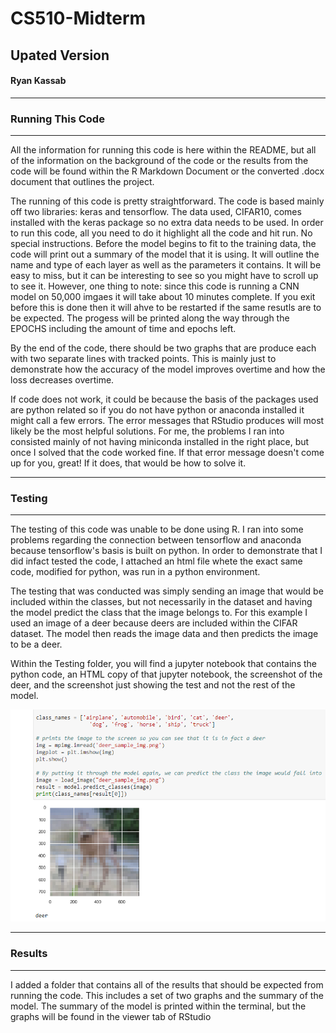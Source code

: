 # CS510-Midterm
## Upated Version
#### Ryan Kassab

---
### Running This Code
---
All the information for running this code is here within the README, but all of the information on the background of the code or the results from the code will be found within the R Markdown Document or the converted .docx document that outlines the project. 

The running of this code is pretty straightforward. The code is based mainly off two libraries: keras and tensorflow. The data used, CIFAR10, comes installed with the keras package so no extra data needs to be used. 
In order to run this code, all you need to do it highlight all the code and hit run. No special instructions. 
Before the model begins to fit to the training data, the code will print out a summary of the model that it is using. It will outline the name and type of each layer as well as the parameters it contains. It will be easy to miss, but it can be interesting to see so you might have to scroll up to see it.
However, one thing to note: since this code is running a CNN model on 50,000 imgaes it will take about 10 minutes complete. If you exit before this is done then it will ahve to be restarted if the same resutls are to be expected. The progess will be printed along the way through the EPOCHS including the amount of time and epochs left. 

By the end of the code, there should be two graphs that are produce each with two separate lines with tracked points. This is mainly just to demonstrate how the accuracy of the model improves overtime and how the loss decreases overtime. 

If code does not work, it could be because the basis of the packages used are python related so if you do not have python or anaconda installed it might call a few errors. The error messages that RStudio produces will most likely be the most helpful solutions. For me, the problems I ran into consisted mainly of not having miniconda installed in the right place, but once I solved that the code worked fine. If that error message doesn't come up for you, great! If it does, that would be how to solve it. 

---
### Testing 
---

The testing of this code was unable to be done using R. I ran into some problems regarding the connection between tensorflow and anaconda because tensorflow's basis is built on python. In order to demonstrate that I did infact tested the code, I attached an html file whete the exact same code, modified for python, was run in a python environment. 

The testing that was conducted was simply sending an image that would be included within the classes, but not necessarily in the dataset and having the model predict the class that the image belongs to. For this example I used an image of a deer because deers are included within the CIFAR dataset. The model then reads the image data and then predicts the image to be a deer. 

Within the Testing folder, you will find a jupyter notebook that contains the python code, an HTML copy of that jupyter notebook, the screenshot of the deer, and the screenshot just showing the test and not the rest of the model. 

<img src="Testing/screenshot_of_test.png">

---
### Results
---

I added a folder that contains all of the results that should be expected from running the code. This includes a set of two graphs and the summary of the model. The summary of the model is printed within the terminal, but the graphs will be found in the viewer tab of RStudio
